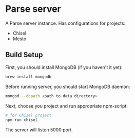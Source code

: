 Parse server
=====================

A Parse server instance. Has configurations for projects:
- Chisel
- Mesto
 

## Build Setup

First, you should install MongoDB (if you haven't it yet):
``` bash
brew install mongodb
```

Before running server, you should start MongoDB daemon:
``` bash
mongod --dbpath <path to data directory>
```
 
Next, choose you project and run appropriate npm-script:
``` bash
# for Chisel project
npm run chisel
```
The server will listen 5000 port.
